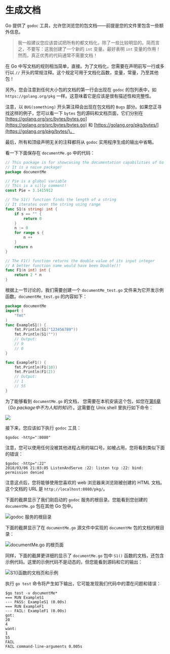 # **生成文档**

Go 提供了 `godoc` 工具，允许您浏览您的包文档——前提是您的文件里包含一些额外信息。

> 我一般建议您应该尝试把所有的都文档化，除了一些比较明显的。简而言之，不要写：这我创建了一个新的 `int` 变量。最好表明 `int` 变量的作用！然而，真正优秀的代码通常不需要文档！

在 Go  中写文档的规则相当简单，直接。为了文档化，您需要在声明前写一行或多行以 `//` 开头的常规注释。这个规定可用于文档化函数，变量，常量，乃至其他包！

另外，您会注意到任何大小包的文档的第一行会出现在 `godoc` 的包列表中，如 `https://golang.org/pkg` 一样。这意味着它是应该是很有描述性和完整性。

注意，以 `BUG(something)` 开头第注释会出现在包文档的 `Bugs` 部分。如果您正寻找这样的例子，您可以看一下 `bytes` 包的源码和文档页面，它们分别在 [https://golang.org/src/bytes/bytes.go](https://golang.org/src/bytes/bytes.go) 和 [https://golang.org/pkg/bytes/](https://golang.org/pkg/bytes/)。

最后，所有和顶级声明无关的注释都将从 `godoc` 实用程序生成的输出中省略。

看一下下面保存在 `documentMe.go` 中的代码：

```go
// This package is for showcasing the documentation capabilities of Go
// It is a naive package!
package documentMe

// Pie is a global variable
// This is a silly comment!
const Pie = 3.1415912

// The S1() function finds the length of a string
// It iterates over the string using range
func S1(s string) int {
    if s == "" {
        return 0
    }
    n := 0
    for range s {
        n ++
    }
    return n
}

// The F1() function returns the double value of its input integer
// A better function name would have been Double()!
func F1(n int) int {
    return 2 * n
}
```

根据上一节讨论的，我们需要创建一个 `documentMe_test.go` 文件来为它开发示例函数。`documentMe_test.go` 的内容如下：

```go
package documentMe
import (
    "fmt"
)
func ExampleS1() {
    fmt.Println(S1("123456789"))
    fmt.Println(S1(""))
    // Output:
    // 9
    // 0
}

func ExampleF1() {
    fmt.Println(F1(10))
    fmt.Println(F1(2))
    // Output:
    // 1
    // 55
}
```

为了能够看到 `documentMe.go` 的文档， 您需要在本机安装这个包，如您在[第6章](https://github.com/hantmac/Mastering_Go_ZH_CN/tree/master/eBook/chapter6/6.0.md)（*Go package中不为人知的知识*）。这需要在 Unix shell 里执行如下命令：

![](https://github.com/hantmac/Mastering_Go_ZH_CN/tree/master/images/chapter11/11.13-1.jpg)

接下来，您应该如下执行 `godoc` 工具：

```shell
$godoc -http=":8080"
```

注意，您可以使用任何没被其他进程占用的端口号。如被占用，您将看到类似下面的错误：

```shell
$godoc -http=":22"
2018/03/06 21:03:05 ListenAndServe :22: listen tcp :22: bind: permission denied
```

注意这点后，您将能够使用您喜欢的 web 浏览器来浏览刚被创建的 HTML 文档。这个文档的 URL 是 `http://localhost:8080/pkg/`。

下面的截屏显示了我们刚启动的 `godoc` 服务的根目录。您能看到您创建的 `documentMe.go` 包在其他 Go 包中。

![godoc 服务的根目录](https://github.com/hantmac/Mastering_Go_ZH_CN/tree/master/images/chapter11/11.13-2.jpg)

下面的截屏显示了在 `documentMe.go` 源文件中实现的 `documentMe` 包的文档的根目录：

![documentMe.go 的根页面](https://github.com/hantmac/Mastering_Go_ZH_CN/tree/master/images/chapter11/11.13-3.jpg)

同样，下面的截屏更详细的显示了 `documentMe.go` 包中 `S1()` 函数的文档，还包含示例代码。这里的示例代码不是动态的，但您能看到源码和它的输出：

![S1()函数的文档页和示例](https://github.com/hantmac/Mastering_Go_ZH_CN/tree/master/images/chapter11/11.13-4.jpg)

执行 `go test` 命令将产生如下输出，它可能发现我们代码中的潜在问题和错误：

```shell
$go test -v documentMe*
=== RUN ExampleS1
--- PASS: ExampleS1 (0.00s)
=== RUN ExampleF1
--- FAIL: ExampleF1 (0.00s)
got:
20
4
want:
1
55
FAIL
FAIL command-line-arguments 0.005s
```
